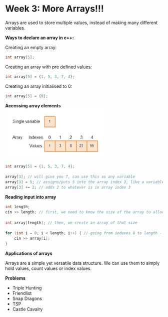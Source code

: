 # **Week 3: More Arrays!!!**

Arrays are used to store multiple values, instead of making many different variables.

**Ways to declare an array in c++:**

Creating an empty array: <br>
```c++
int array[5];
```

Creating an array with pre defined values: <br>
```c++
int array[5] = {1, 5, 3, 7, 4};
```

Creating an array initialised to 0: <br>
```c++
int array[5] = {0};
```

**Accessing array elements** <br>
![alt text](m0d8cyu7.png)

```c++
int array[5] = {1, 5, 3, 7, 4};

array[3]; // will give you 7, can use this as any variable
array[3] = 5; // assigns/puts 5 into the array index 3, like a variable
array[3] += 2; // adds 2 to whatever is in array index 3
```

**Reading input into array**

```c++
int length;
cin >> length; // first, we need to know the size of the array to allocate

int array[length]; // then, we create an array of that size

for (int i = 0; i < length; i++) { // going from indexes 0 to length - 1, we fill in the array
    cin >> array[i];
}
```

**Applications of arrays** 

Arrays are a simple yet versatile data structure. We can use them to simply hold values, count values or index values.

**Problems**
* Triple Hunting
* Friendlist
* Snap Dragons
* TSP
* Castle Cavalry